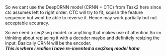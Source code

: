 So we cant use the DeepCRNN model (CRNN + CTC) from Task2 here since ctc assumes left to right order.
CTC will try to fit, squish the feature sequence but wont be able to reverse it. Hence may work partially but not acceptable accuracy.

So we need a seq2seq model. or anything that makes use of attention
So im thinking about replacing it with a decoder maybe and definitely resizing the input. Basically CRNN will be the encoder.<br>
***This is where i realise i have re-invented a seq2seq model haha***